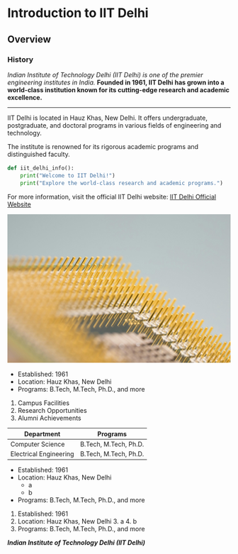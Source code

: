 
# Introduction to IIT Delhi
## Overview
### History

*Indian Institute of Technology Delhi (IIT Delhi) is one of the premier engineering institutes in India.*
**Founded in 1961, IIT Delhi has grown into a world-class institution known for its cutting-edge research and academic excellence.**

---

IIT Delhi is located in Hauz Khas, New Delhi. It offers undergraduate, postgraduate, and doctoral programs in various fields of engineering and technology.

The institute is renowned for its rigorous academic programs and distinguished faculty.

```python
def iit_delhi_info():
    print("Welcome to IIT Delhi!")
    print("Explore the world-class research and academic programs.")
```


For more information, visit the official IIT Delhi website: [IIT Delhi Official Website](https://www.iitd.ac.in)

![IMAGE](images/technology.jpg)


- Established: 1961
- Location: Hauz Khas, New Delhi
- Programs: B.Tech, M.Tech, Ph.D., and more


1. Campus Facilities 
2. Research Opportunities
3. Alumni Achievements


|Department | Programs |
|----------------------|----------------------|
|Computer Science | B.Tech, M.Tech, Ph.D. |
|Electrical Engineering | B.Tech, M.Tech, Ph.D. |


- Established: 1961
- Location: Hauz Khas, New Delhi
    - a
    - b
- Programs: B.Tech, M.Tech, Ph.D., and more



1. Established: 1961
2. Location: Hauz Khas, New Delhi
    3. a
    4. b
5. Programs: B.Tech, M.Tech, Ph.D., and more


 **_Indian Institute of Technology Delhi (IIT Delhi)_**

